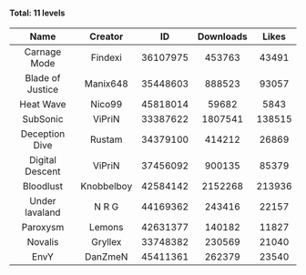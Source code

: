 #### Total: 11 levels

| Name | Creator | ID | Downloads | Likes |
|:---:|:---:|:---:|:---:|:---:|
| Carnage Mode | Findexi | 36107975 | 453763 | 43491
| Blade of Justice | Manix648 | 35448603 | 888523 | 93057
| Heat Wave | Nico99 | 45818014 | 59682 | 5843
| SubSonic | ViPriN | 33387622 | 1807541 | 138515
| Deception Dive | Rustam | 34379100 | 414212 | 26869
| Digital Descent | ViPriN | 37456092 | 900135 | 85379
| Bloodlust | Knobbelboy | 42584142 | 2152268 | 213936
| Under lavaland | N R G | 44169362 | 243416 | 22157
| Paroxysm | Lemons | 42631377 | 140182 | 11827
| Novalis | Gryllex | 33748382 | 230569 | 21040
| EnvY | DanZmeN | 45411361 | 262379 | 23540
